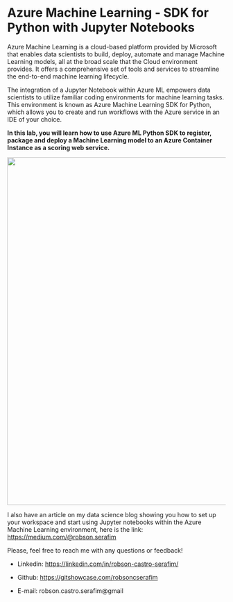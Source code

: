 # Azure Machine Learning - SDK for Python with Jupyter Notebooks

Azure Machine Learning is a cloud-based platform provided by Microsoft that enables data scientists to build, deploy, automate and manage Machine Learning models, all at the broad scale that the Cloud environment provides. It offers a comprehensive set of tools and services to streamline the end-to-end machine learning lifecycle.


The integration of a Jupyter Notebook within Azure ML empowers data scientists to utilize familiar coding environments for machine learning tasks. This environment is known as Azure Machine Learning SDK for Python, which allows you to create and run workflows with the Azure service in an IDE of your choice.

**In this lab, you will learn how to use Azure ML Python SDK to register, package and deploy a Machine Learning model to an Azure Container Instance as a scoring web service.**



<p align="center">
 <img src="https://miro.medium.com/v2/resize:fit:720/format:webp/1*LpVk2O2jb_rWi378SKT8XA.png" width="800" />
</p>

I also have an article on my data science blog showing you how to set up your workspace and start using Jupyter notebooks within the Azure Machine Learning environment, 
here is the link: https://medium.com/@robson.serafim


Please, feel free to reach me with any questions or feedback!


- Linkedin: https://linkedin.com/in/robson-castro-serafim/

- Github: https://gitshowcase.com/robsoncserafim

- E-mail: robson.castro.serafim@gmail



